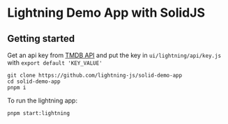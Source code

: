 # Lightning Demo App with SolidJS

## Getting started

Get an api key from [TMDB API](https://developers.themoviedb.org/3/getting-started/introduction)
and put the key in `ui/lightning/api/key.js` with `export default 'KEY_VALUE'`

```
git clone https://github.com/lightning-js/solid-demo-app
cd solid-demo-app
pnpm i
```

To run the lightning app:
```
pnpm start:lightning
```
